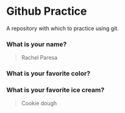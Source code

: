 # Github Practice

A repository with which to practice using git.

### What is your name?

> Rachel Paresa

### What is your favorite color?

>   

### What is your favorite ice cream?

>Cookie dough 
